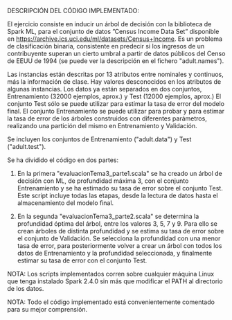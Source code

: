DESCRIPCIÓN DEL CÓDIGO IMPLEMENTADO:

El ejercicio consiste en inducir un árbol de decisión con la biblioteca de Spark ML, para el conjunto de datos ”Census Income Data Set” disponible en https://archive.ics.uci.edu/ml/datasets/Census+Income. Es un problema de clasificación binaria, consistente en predecir si los ingresos de un contribuyente superan un cierto umbral a partir de datos públicos del Censo de EEUU de 1994 (se puede ver la descripción en el fichero "adult.names").

Las instancias están descritas por 13 atributos entre nominales y continuos, más la información de clase. Hay valores desconocidos en los atributos de algunas instancias. Los datos ya están separados en dos conjuntos, Entrenamiento (32000 ejemplos, aprox.) y Test (12000 ejemplos, aprox.) El conjunto Test sólo se puede utilizar para estimar la tasa de error del modelo final. El conjunto Entrenamiento se puede utilizar para probar y para estimar la tasa de error de los árboles construidos con diferentes parámetros, realizando una partición del mismo en
Entrenamiento y Validación.

Se incluyen los conjuntos de Entrenamiento ("adult.data") y Test ("adult.test").

Se ha dividido el código en dos partes:

1) En la primera "evaluacionTema3_parte1.scala" se ha creado un árbol de decisión con ML, de profundidad máxima 3, con el conjunto Entrenamiento y se ha estimado su tasa de error sobre el conjunto Test. Este script incluye todas las etapas, desde la lectura de datos hasta el almacenamiento del modelo final.

2) En la segunda "evaluacionTema3_parte2.scala" se determina la profundidad óptima del árbol, entre los valores 3, 5, 7 y 9. Para ello se crean árboles de distinta profundidad y se estima su tasa de error sobre el conjunto de Validación. Se selecciona la profundidad con una menor tasa de error, para posteriormente volver a crear un árbol con todos los datos de Entrenamiento y la profundidad seleccionada, y finalmente estimar su tasa de error con el conjunto Test.

NOTA: Los scripts implementados corren sobre cualquier máquina Linux que tenga instalado Spark 2.4.0 sin más que modificar el PATH al directorio de los datos.

NOTA: Todo el código implementado está convenientemente comentado para su mejor comprensión.

